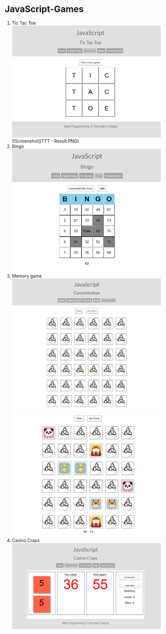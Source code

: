 # JavaScript-Games
1. Tic Tac Toe
![Screenshot](TTT.PNG)
![Screenshot](TTT - Result.PNG)
2. Bingo
![Screenshot](Bingo.PNG)
3. Memory game
![Screenshot](Concentration.PNG)
![Screenshot](Concentration2.PNG)
4. Casino Craps
![Screenshot](Casino-Craps.PNG)

